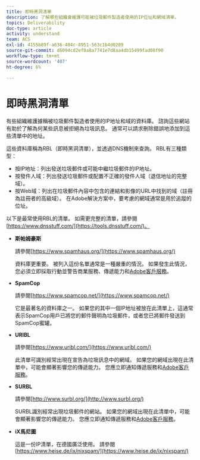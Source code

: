 ```yaml
---
title: 即時黑洞清單
description: 了解哪些組織會維護可能被垃圾郵件製造者使用的IP位址和網域清單。
topics: Deliverability
doc-type: article
activity: understand
team: ACS
exl-id: 4155b89f-a636-404c-8951-563c1b4d0289
source-git-commit: d6094cd2ef0a8a7741e7d8aa4db15499fad08f90
workflow-type: tm+mt
source-wordcount: '407'
ht-degree: 6%

---
```


# 即時黑洞清單

有些組織維護據稱被垃圾郵件製造者使用的IP地址和域的資料庫。 諮詢這些網站有助於了解為何某些訊息被拒絕為垃圾訊息。 通常可以請求刪除錯誤地添加到這些清單中的地址。

這些資料庫稱為RBL（即時黑洞清單），並透過DNS機制來查詢。 RBL有三種類型：

* 按IP地址：列出發送垃圾郵件或可能中繼垃圾郵件的IP地址。
* 按發件人域：列出發送垃圾郵件或配置不正確的發件人域（退信地址的完整域）。
* 按Web域：列出在垃圾郵件內容中包含的連結和影像的URL中找到的域（註冊為註冊者的高級域）。 在Adobe解決方案中，要考慮的網域通常是用於追蹤的位址。

以下是最常使用RBL的清單。 如需更完整的清單，請參閱[https://www.dnsstuff.com/](https://tools.dnsstuff.com/)。

* **斯帕姆豪斯**

   請參閱[https://www.spamhaus.org/](https://www.spamhaus.org/)

   資料庫更重要。 被列入這份名單通常是一種嚴重的情況。 如果發生此情況，您必須立即採取行動並警告商業服務、傳遞能力和[Adobe客戶服務](https://helpx.adobe.com/tw/enterprise/admin-guide.html/enterprise/using/support-for-experience-cloud.ug.html)。

* **SpamCop**

   請參閱[https://www.spamcop.net/](https://www.spamcop.net/)

   它是最著名的資料庫之一。 如果您的其中一個IP地址被放在此清單上，這通常表示SpamCop用戶已將您的郵件聲明為垃圾郵件，或者您已將郵件發送到SpamCop蜜罐。

* **URIBL**

   請參閱[https://www.uribl.com/](https://www.uribl.com/)

   此清單可識別經常出現在宣告為垃圾訊息中的網域。 如果您的網域出現在此清單中，可能會顯著影響您的傳遞能力。 您應立即通知傳遞服務和[Adobe客戶服務](https://helpx.adobe.com/enterprise/admin-guide.html/enterprise/using/support-for-experience-cloud.ug.html)。

* **SURBL**

   請參閱[http://www.surbl.org/](http://www.surbl.org/)

   SURBL識別經常出現垃圾郵件的網站。 如果您的網域出現在此清單中，可能會顯著影響您的傳遞能力。 您應立即通知傳遞服務和[Adobe客戶服務](https://helpx.adobe.com/enterprise/admin-guide.html/enterprise/using/support-for-experience-cloud.ug.html)。

* **iX馬尼圖**

   這是一份IP清單，在德國廣泛使用。 請參閱[https://www.heise.de/ix/nixspam/](https://www.heise.de/ix/nixspam/)

<!--* SORBS

  [https://www.nl.sorbs.net](https://www.nl.sorbs.net) compiles a list of IP addresses that are reputed to be dynamic IP address (i.e. attributed temporarily to ISP subscribers) or "open relay" addresses. Certain domains check whether the IP address of a sender is not listed on this site before accepting email. Checking the IP addresses on this site can prove useful.-->
